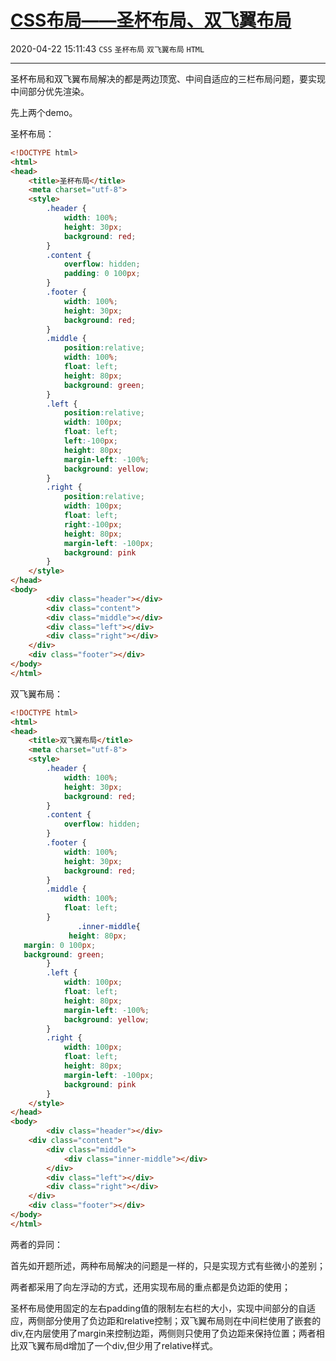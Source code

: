 # [CSS布局——圣杯布局、双飞翼布局](https://blog.csdn.net/woaidouya123/article/details/103378140)
2020-04-22 15:11:43 `CSS` `圣杯布局` `双飞翼布局` `HTML`

---
<p>圣杯布局和双飞翼布局解决的都是两边顶宽、中间自适应的三栏布局问题，要实现中间部分优先渲染。</p> 
<p>先上两个demo。</p> 
<p>圣杯布局：</p> 

```html
<!DOCTYPE html>
<html>
<head>
	<title>圣杯布局</title>
	<meta charset="utf-8">
	<style>
		.header {
			width: 100%;
			height: 30px;
			background: red;
		}
		.content {
			overflow: hidden;
			padding: 0 100px;
		}
		.footer {
			width: 100%;
			height: 30px;
			background: red;
		}
		.middle {
			position:relative;			
			width: 100%;
			float: left;
			height: 80px;
			background: green;
		}
		.left {
			position:relative;
			width: 100px;
			float: left;
			left:-100px;
			height: 80px;
			margin-left: -100%;
			background: yellow;
		}
		.right {
			position:relative;			
			width: 100px;
			float: left;
			right:-100px;
			height: 80px;
			margin-left: -100px;
			background: pink
		}
	</style>
</head>
<body>
        <div class="header"></div>
     	<div class="content">
		<div class="middle"></div>
		<div class="left"></div>
		<div class="right"></div>
	</div>
	<div class="footer"></div>
</body>
</html>
``` 
<p>双飞翼布局：</p> 

```html
<!DOCTYPE html>
<html>
<head>
	<title>双飞翼布局</title>
	<meta charset="utf-8">
	<style>
		.header {
			width: 100%;
			height: 30px;
			background: red;
		}
		.content {
			overflow: hidden;
		}
		.footer {
			width: 100%;
			height: 30px;
			background: red;
		}
		.middle {			
			width: 100%;
			float: left;
		}
               .inner-middle{
			 height: 80px; 
   margin: 0 100px; 
   background: green;			
		}
		.left {
			width: 100px;
			float: left;
			height: 80px;
			margin-left: -100%;
			background: yellow;
		}
		.right {			
			width: 100px;
			float: left;
			height: 80px;
			margin-left: -100px;
			background: pink
		}
	</style>
</head>
<body>
        <div class="header"></div>
	<div class="content">
		<div class="middle">
			<div class="inner-middle"></div>
		</div>
		<div class="left"></div>
		<div class="right"></div>
	</div>
	<div class="footer"></div>
</body>
</html>
``` 
<p>两者的异同：</p> 
<p>首先如开题所述，两种布局解决的问题是一样的，只是实现方式有些微小的差别；</p> 
<p>两者都采用了向左浮动的方式，还用实现布局的重点都是负边距的使用；</p> 
<p>圣杯布局使用固定的左右padding值的限制左右栏的大小，实现中间部分的自适应，两侧部分使用了负边距和relative控制；双飞翼布局则在中间栏使用了嵌套的div,在内层使用了margin来控制边距，两侧则只使用了负边距来保持位置；两者相比双飞翼布局d增加了一个div,但少用了relative样式。</p>
